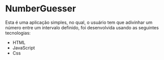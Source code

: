 <h1>NumberGuesser</h1>
<p>Esta é uma aplicação simples, no qual, o usuário tem que adivinhar um número entre um intervalo definido, foi desenvolvida usando as seguintes tecnologias:</p>
<ul>
  <li>HTML</li>
  <li>JavaScript</li>
  <li>Css</li>
</ul>
